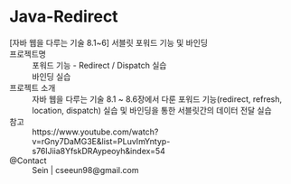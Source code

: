 # Java-Redirect
<dl>
  <dt>[자바 웹을 다루는 기술 8.1~6] 서블릿 포워드 기능 및 바인딩</dt>

  <dt>프로젝트명</dt>
  <dd>포워드 기능 - Redirect / Dispatch 실습</dd>
  <dd>바인딩 실습</dd>

  <dt>프로젝트 소개</dt>
  <dd>자바 웹을 다루는 기술 8.1 ~ 8.6장에서 다룬 포워드 기능(redirect, refresh, location, dispatch) 실습 및 바인딩을 통한 서블릿간의 데이터 전달 실습</dd>

  <dt>참고</dt>
  <dd>https://www.youtube.com/watch?v=rGny7DaMG3E&list=PLuvImYntyp-s76lJiia8YfskDRAypeoyh&index=54</dd>

  <dt>@Contact</dt>
  <dd> Sein | cseeun98@gmail.com </dd>
</dl>
